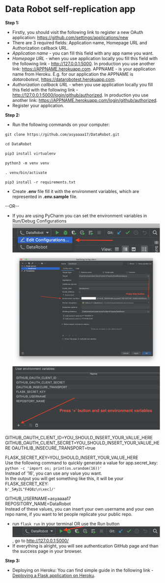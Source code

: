 # Data Robot self-replication app

**Step 1:**
- Firstly, you should visit the following link to register a new OAuth application: 
https://github.com/settings/applications/new
- There are 3 required fields: Application name, Homepage URL and Authorization callback URL.
- _Application name_ - you can fill this field with any app name you want.
- _Homepage URL_ - when you use application locally you fill this field with the following link - http://127.0.0.1:5000.
In production you use another link: https://APPNAME.herokuapp.com. APPNAME - is your application name from Heroku. E.g.
for our application the APPNAME is _datarobotest_, https://datarobotest.herokuapp.com.
- _Authorization callback URL_ - when you use application locally you fill this field with the following link - 
http://127.0.0.1:5000/login/github/authorized.
In production you use another link: https://APPNAME.herokuapp.com/login/github/authorized.
- Register your application.

**Step 2:**
 - Run the following commands on your computer:

`git clone https://github.com/asyaaaa17/DataRobot.git`

`cd DataRobot`

`pip3 install virtualenv`

`python3 -m venv venv`

`. venv/bin/activate`

`pip3 install -r requirements.txt`

 - Create **.env** file fill it with the environment variables, which are represented in **.env.sample** file.
 
 --OR-- 
 - If you are using PyCharm you can set the environment variables in Run/Debug Configurations
 ![alt](./images/Edit_Configurations.png)
 ![alt](./images/Run_Debug_Conf.png)
 ![alt](./images/environment_variables.png)
 
 GITHUB_OAUTH_CLIENT_ID=YOU_SHOULD_INSERT_YOUR_VALUE_HERE
 GITHUB_OAUTH_CLIENT_SECRET=YOU_SHOULD_INSERT_YOUR_VALUE_HERE
 OAUTHLIB_INSECURE_TRANSPORT=true
 
 FLASK_SECRET_KEY=YOU_SHOULD_INSERT_YOUR_VALUE_HERE<br/>
Use the following command to quickly generate a value for app.secret_key:<br/>
`python -c 'import os; print(os.urandom(16))'` <br/>
Instead of '16', you can use any value you want.<br/>
In the output you will get something like this, it will be your FLASK_SECRET_KEY:<br/>
`b'_5#y2L"F4Q8z\n\xec]/'`

 GITHUB_USERNAME=asyaaaa17<br/>
 REPOSITORY_NAME=DataRobot<br/>
 Instead of these values, you can insert your own username and your own repo name,
 if you want to let people replicate your public repo.
 
 - run `flask run` in your terminal OR use the Run button ![alt](./images/run_button.png), go to http://127.0.0.1:5000/
 - If everything is alright, you will see authentication GitHub page and than the success page in your browser.
  
 
 **Step 3:**
 - Deploying on Heroku:
 You can find simple guide in the following link - 
[Deploying a Flask application on Heroku](https://medium.com/@gitaumoses4/deploying-a-flask-application-on-heroku-e509e5c76524).